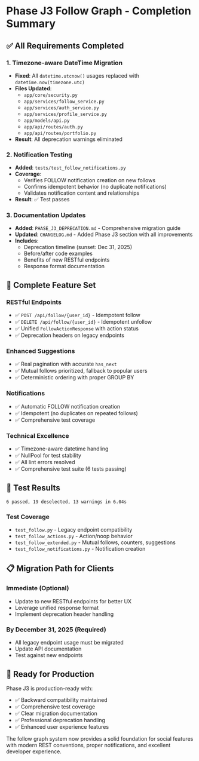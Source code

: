 # Phase J3 Follow Graph - Completion Summary

## ✅ All Requirements Completed

### 1. Timezone-aware DateTime Migration
- **Fixed**: All `datetime.utcnow()` usages replaced with `datetime.now(timezone.utc)`
- **Files Updated**: 
  - `app/core/security.py` 
  - `app/services/follow_service.py`
  - `app/services/auth_service.py` 
  - `app/services/profile_service.py`
  - `app/models/api.py`
  - `app/api/routes/auth.py`
  - `app/api/routes/portfolio.py`
- **Result**: All deprecation warnings eliminated

### 2. Notification Testing
- **Added**: `tests/test_follow_notifications.py`
- **Coverage**: 
  - Verifies FOLLOW notification creation on new follows
  - Confirms idempotent behavior (no duplicate notifications)
  - Validates notification content and relationships
- **Result**: ✅ Test passes

### 3. Documentation Updates  
- **Added**: `PHASE_J3_DEPRECATION.md` - Comprehensive migration guide
- **Updated**: `CHANGELOG.md` - Added Phase J3 section with all improvements
- **Includes**:
  - Deprecation timeline (sunset: Dec 31, 2025)
  - Before/after code examples
  - Benefits of new RESTful endpoints
  - Response format documentation

## 🎯 Complete Feature Set

### RESTful Endpoints
- ✅ `POST /api/follow/{user_id}` - Idempotent follow
- ✅ `DELETE /api/follow/{user_id}` - Idempotent unfollow
- ✅ Unified `FollowActionResponse` with action status
- ✅ Deprecation headers on legacy endpoints

### Enhanced Suggestions
- ✅ Real pagination with accurate `has_next`
- ✅ Mutual follows prioritized, fallback to popular users
- ✅ Deterministic ordering with proper GROUP BY

### Notifications
- ✅ Automatic FOLLOW notification creation
- ✅ Idempotent (no duplicates on repeated follows)
- ✅ Comprehensive test coverage

### Technical Excellence
- ✅ Timezone-aware datetime handling
- ✅ NullPool for test stability
- ✅ All lint errors resolved
- ✅ Comprehensive test suite (6 tests passing)

## 🧪 Test Results
```
6 passed, 19 deselected, 13 warnings in 6.04s
```

### Test Coverage
- `test_follow.py` - Legacy endpoint compatibility
- `test_follow_actions.py` - Action/noop behavior
- `test_follow_extended.py` - Mutual follows, counters, suggestions
- `test_follow_notifications.py` - Notification creation

## 📋 Migration Path for Clients

### Immediate (Optional)
- Update to new RESTful endpoints for better UX
- Leverage unified response format
- Implement deprecation header handling

### By December 31, 2025 (Required)
- All legacy endpoint usage must be migrated
- Update API documentation
- Test against new endpoints

## 🚀 Ready for Production

Phase J3 is production-ready with:
- ✅ Backward compatibility maintained
- ✅ Comprehensive test coverage
- ✅ Clear migration documentation
- ✅ Professional deprecation handling
- ✅ Enhanced user experience features

The follow graph system now provides a solid foundation for social features with modern REST conventions, proper notifications, and excellent developer experience.
